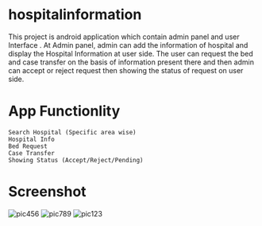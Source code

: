 # hospitalinformation
This project is android application which contain admin panel and user
Interface . At Admin panel, admin can add the information of hospital and display the
Hospital Information at user side.
The user can request the bed and case transfer on the basis of information present
there and then admin can accept or reject request then showing the status of request
on user side.

# App Functionlity
    Search Hospital (Specific area wise)
    Hospital Info
    Bed Request
    Case Transfer
    Showing Status (Accept/Reject/Pending)
   
# Screenshot
![pic456](https://user-images.githubusercontent.com/61641097/133774355-6b68497b-127b-44e1-aba3-4ee86cc81187.png)
![pic789](https://user-images.githubusercontent.com/61641097/133774363-5b53c201-494b-4feb-838f-8f3e0bd9986d.png)
![pic123](https://user-images.githubusercontent.com/61641097/133774366-7cce4246-396b-4add-a949-9ceb9e4eb85e.png)

